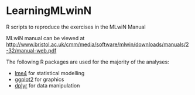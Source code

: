 # LearningMLwinN
R scripts to reproduce the exercises in the MLwiN Manual

MLwiN manual can be viewed at http://www.bristol.ac.uk/cmm/media/software/mlwin/downloads/manuals/2-32/manual-web.pdf

The following R packages are used for the majority of the analyses:
* [lme4](http://cran.r-project.org/web/packages/lme4/index.html) for statistical modelling
* [ggplot2](http://ggplot2.org/) for graphics
* [dplyr](http://cran.rstudio.com/web/packages/dplyr/vignettes/introduction.html) for data manipulation

